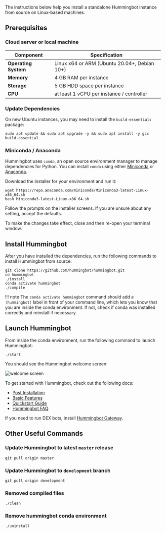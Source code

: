 The instructions below help you install a standalone Hummingbot instance from source on Linux-based machines.

## Prerequisites

### Cloud server or local machine

| **Component**      | **Specification**                                     |
|--------------------|-------------------------------------------------------|
| **Operating System** | Linux x64 or ARM (Ubuntu 20.04+, Debian 10+)                   | 
| **Memory**           | 4 GB RAM per instance                                 |
| **Storage**          | 5 GB HDD space per instance                           |
| **CPU**              | at least 1 vCPU per instance / controller             |

### Update Dependencies

On new Ubuntu instances, you may need to install the `build-essentials` package:

```
sudo apt update && sudo apt upgrade -y && sudo apt install -y gcc build-essential
```

### Miniconda / Anaconda

Hummingbot uses `conda`, an open source environment manager to manage dependencies for Python. You can install `conda` using either [Miniconda](https://docs.conda.io/en/latest/miniconda.html#latest-miniconda-installer-links) or [Anaconda](https://www.anaconda.com/download/). 

Download the installer for your environment and run it:

```
wget https://repo.anaconda.com/miniconda/Miniconda3-latest-Linux-x86_64.sh
bash Miniconda3-latest-Linux-x86_64.sh
```

Follow the prompts on the installer screens. If you are unsure about any setting, accept the defaults. 

To make the changes take effect, close and then re-open your terminal window.

## Install Hummingbot

After you have installed the dependencies, run the following commands to install Hummingbot from source:

```
git clone https://github.com/hummingbot/hummingbot.git
cd hummingbot
./install
conda activate hummingbot
./compile

```

!!! note
     The `conda activate hummingbot` command should add a `(hummingbot)` label in front of your command line, which lets you know that you are inside the conda environment. If not, check if conda was installed correctly and reinstall if necessary. 



## Launch Hummingbot

From inside the conda environment, run the following command to launch Hummingbot:

```
./start
```

You should see the Hummingbot welcome screen:

![welcome screen](/assets/img/welcome.png)

To get started with Hummingbot, check out the following docs:

* [Post Installation](post-installation.md)
* [Basic Features](../client/index.md)
* [Quickstart Guide](../academy-content/posts/docker-installation-guide/0-index.md)
* [Hummingbot FAQ](../faq.md)

If you need to run DEX bots, install [Hummingbot Gateway](../gateway/index.md).

## Other Useful Commands

### Update Hummingbot to latest `master` release
```
git pull origin master
```

### Update Hummingbot to `development` branch
```
git pull origin development
```

### Removed compiled files
```
./clean
```

### Remove hummingbot conda environment
```
./uninstall
```
